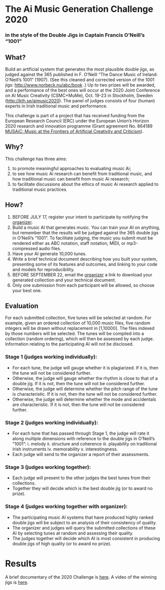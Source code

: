# The Ai Music Generation Challenge 2020

### in the style of the Double Jigs in Captain Francis O’Neill’s “1001”
 
## What?
Build an artificial system that generates the most plausible double jigs, as judged against the 365 published in F. O’Neill “The Dance Music of Ireland: O’Neill’s 1001” (1907). (See this cleaned and corrected version of the 1001 jigs: http://www.norbeck.nu/abc/book .) Up to two prizes will be awarded, and a performance of the best ones will occur at the 2020 Joint Conference on AI Music Creativity (CSMC+MuMe), Oct. 19-23 in Stockholm, Sweden (http://kth.se/aimusic2020). The panel of judges consists of four (human) experts in Irish traditional music and performance.

This challenge is part of a project that has received funding from the European Research Council (ERC) under the European Union’s Horizon 2020 research and innovation programme (Grant agreement No. 864189 [MUSAiC: Music at the Frontiers of Artificial Creativity and Criticism](https://www.kth.se/is/tmh/speech-communication/musaic-music-at-the-frontiers-of-artificial-creativity-and-criticism-1.950539)).
 
## Why?
This challenge has three aims:
1. to promote meaningful approaches to evaluating music Ai;
2. to see how music Ai research can benefit from traditional music, and how traditional music can benefit from music Ai research;
3. to facilitate discussions about the ethics of music Ai research applied to traditional music practices.

## How?
1. BEFORE JULY 17, register your intent to participate by notifying the [organizer](mailto:bobs@kth.se?subject=Participation-in-the-Ai-Music-Generation-Challenge-2020).
2. Build a music AI that generates music. You can train your AI on anything, but remember that the results will be judged against the 365 double jigs in O’Neill’s “1001”. To facilitate judging, the music you submit must be rendered either as ABC notation,  staff notation, MIDI, or mp3-compressed audio files.
3. Have your AI generate 10,000 tunes. 
4. Write a brief technical document describing how you built your system, presenting some of its features and outcomes, and linking to your code and models for reproducibility.
5. BEFORE SEPTEMBER 22, email the [organizer](mailto:bobs@kth.se) a link to download your generated collection and your technical document.
7. Only one submission from each participant will be allowed, so choose your best one.

## Evaluation
For each submitted collection, five tunes will be selected at random. For example, given an ordered collection of 10,000 music files, five random integers will be drawn without replacement in [1,10000]. The files indexed by those numbers will be selected. The tunes will be compiled into a collection (random ordering), which will then be assessed by each judge. Information relating to the participating AI will not be disclosed.

### Stage 1 (judges working individually):
-	For each tune, the judge will gauge whether it is plagiarized. If it is, then the tune will not be considered further.
-	Otherwise, the judge will gauge whether the rhythm is close to that of a double jig. If it is not, then the tune will not be considered further.
-	Otherwise, the judge will determine whether the pitch range of the tune is characteristic. If it is not, then the tune will not be considered further.
-	Otherwise, the judge will determine whether the mode and accidentals are characteristic. If it is not, then the tune will not be considered further.

### Stage 2 (judges working individually):
-	For each tune that has passed through Stage 1, the judge will rate it along multiple dimensions with reference to the double jigs in O’Neill’s “1001”: 
i.	melody 
ii.	structure and coherence
iii.	playability on traditional Irish instruments 
iv.	memorability 
v.	interestingness.
-	Each judge will send to the organizer a report of their assessments.

### Stage 3 (judges working together):
-	Each judge will present to the other judges the best tunes from their collections.
-	Together they will decide which is the best double jig (or to award no prize).

### Stage 4 (judges working together with organizer):
-	The participating music AI systems that have produced highly ranked double jigs will be subject to an analysis of their consistency of quality.
- The organizer and judges will query the submitted collections of these AI by selecting tunes at random and assessing their quality.
- The judges together will decide which AI is most consistent in producing double jigs of high quality (or to award no prize).

# Results 
A brief documentary of the 2020 Challenge is [here](https://highnoongmt.wordpress.com/2020/11/20/the-ai-music-generation-challenge-2020-summary-and-results/). A video of the winning jigs is [here](https://youtu.be/KSoSyoEx6hc).

